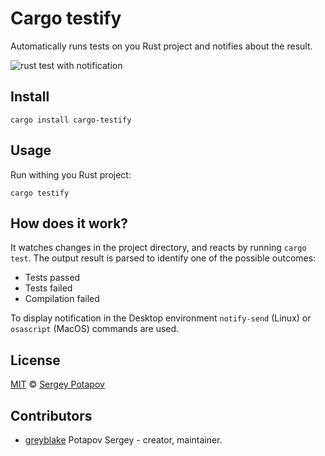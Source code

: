 # Cargo testify

Automatically runs tests on you Rust project and notifies about the result.

![rust test with notification](https://raw.githubusercontent.com/greyblake/cargo-testify/master/artifacts/demo.gif)


## Install

```
cargo install cargo-testify
```

## Usage

Run withing you Rust project:

```
cargo testify
```

## How does it work?

It watches changes in the project directory, and reacts by running `cargo test`.
The output result is parsed to identify one of the possible outcomes:
* Tests passed
* Tests failed
* Compilation failed

To display notification in the Desktop environment `notify-send` (Linux) or `osascript` (MacOS) commands are used.

## License

[MIT](https://github.com/greyblake/cargo-testify/blob/master/LICENSE) © [Sergey Potapov](http://greyblake.com/)


## Contributors

- [greyblake](https://github.com/greyblake) Potapov Sergey - creator, maintainer.

